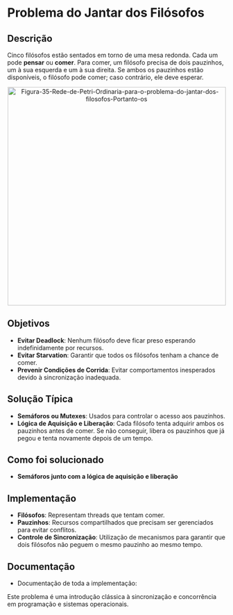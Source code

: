 # Problema do Jantar dos Filósofos

## Descrição

Cinco filósofos estão sentados em torno de uma mesa redonda. Cada um pode **pensar** ou **comer**. Para comer, um filósofo precisa de dois pauzinhos, um à sua esquerda e um à sua direita. Se ambos os pauzinhos estão disponíveis, o filósofo pode comer; caso contrário, ele deve esperar.
<br>

<div align="center">
    <img width="503" alt="Figura-35-Rede-de-Petri-Ordinaria-para-o-problema-do-jantar-dos-filosofos-Portanto-os" src="https://github.com/user-attachments/assets/fbe88170-7ab2-4ba0-acd6-390d305f2954">
</div>

## Objetivos

- **Evitar Deadlock**: Nenhum filósofo deve ficar preso esperando indefinidamente por recursos.
- **Evitar Starvation**: Garantir que todos os filósofos tenham a chance de comer.
- **Prevenir Condições de Corrida**: Evitar comportamentos inesperados devido à sincronização inadequada.

## Solução Típica

- **Semáforos ou Mutexes**: Usados para controlar o acesso aos pauzinhos.
- **Lógica de Aquisição e Liberação**: Cada filósofo tenta adquirir ambos os pauzinhos antes de comer. Se não conseguir, libera os pauzinhos que já pegou e tenta novamente depois de um tempo.

## Como foi solucionado
- **Semáforos junto com a lógica de aquisição e liberação**

## Implementação

- **Filósofos**: Representam threads que tentam comer.
- **Pauzinhos**: Recursos compartilhados que precisam ser gerenciados para evitar conflitos.
- **Controle de Sincronização**: Utilização de mecanismos para garantir que dois filósofos não peguem o mesmo pauzinho ao mesmo tempo.

## Documentação
- Documentação de toda a implementação: 

Este problema é uma introdução clássica à sincronização e concorrência em programação e sistemas operacionais.
